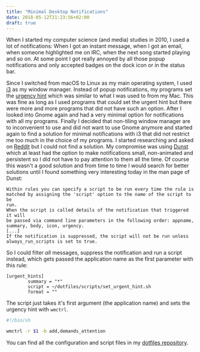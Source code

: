 ```yaml
---
title: "Minimal Desktop Notifications"
date: 2018-05-12T21:23:56+02:00
draft: true
---
```


When I started my computer science (and media) studies in 2010, I used a lot of
notifications: When I got an instant message, when I got an email, when someone
highlighted me on IRC, when the next song started playing and so on.
At some point I got really annoyed by all those popup notifications and only
accepted badges on the dock icon or in the status bar.

Since I switched from macOS to Linux as my main operating system, I used
[i3](https://i3wm.org/) as my window manager.
Instead of popup notifications, my programs set the [urgency
hint](https://tronche.com/gui/x/icccm/sec-4.html#s-4.1.2.4) which was similar to
what I was used to from my Mac.
This was fine as long as I used programs that could set the urgent hint but
there were more and more programs that did not have such an option.
After I looked into Gnome again and had a very minimal option for notifications
with all my programs.
Finally I decided that non-tiling window manager are to inconvenient to use and
did not want to use Gnome anymore and started again to find a solution for
minimal notifications with i3 that did not restrict me too much in the choice of
my programs.
I started researching and asked on
[Reddit](https://www.reddit.com/r/i3wm/comments/7egp8x/minimal_notifications/)
but I could not find a solution.
My compromise was using [Dunst](https://github.com/dunst-project/dunst) which at
least had the option to make notifications small, non-animated and persistent so
I did not have to pay attention to them all the time.
Of course this wasn't a good solution and from time to time I would search for
better solutions until I found something very interesting today in the man page
of Dunst:

```plaintext
Within rules you can specify a script to be run every time the rule is
matched by assigning the 'script' option to the name of the script to be
run.
When the script is called details of the notification that triggered it will
be passed via command line parameters in the following order: appname,
summary, body, icon, urgency.
[...]
If the notification is suppressed, the script will not be run unless
always_run_scripts is set to true.
```

So I could filter *all* messages, suppress the notification and run a script
instead, which gets passed the application name as the first parameter with this
rule:

```plaintext
[urgent_hints]
        summary = "*"
        script = ~/dotfiles/scripts/set_urgent_hint.sh
        format = ""
```

The script just takes it's first argument (the application name) and sets the
urgency hint with `wmctrl`.

```sh
#!/bin/sh

wmctrl -r $1 -b add,demands_attention
```

You can find all the configuration and script files in my [dotfiles
repository](https://github.com/RanaExMachina/dotfiles).
